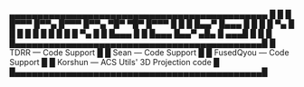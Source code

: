 ▄▄▄▄▄▄▄▄▄▄▄▄▄▄▄▄▄▄▄▄▄▄▄▄▄▄▄▄▄▄▄▄▄▄▄▄▄▄▄▄▄▄▄▄▄▄
█                                            █
█      █▀▀▀ █▀▀▄ █▀▀▀ █▀▀▄ ▀█▀ ▀█▀ █▀▀▀      █
█      █    █▄▄▀ █▄▄▄ █  █  █   █  ▀▄        █
█      █    █  █ █    █  █  █   █    ▀▄      █
█      █▄▄▄ █  █ █▄▄▄ █▄▄▀ ▄█▄  █  ▄▄▄█      █
█                                            █
█▄▄▄▄▄▄▄▄▄▄▄▄▄▄▄▄▄▄▄▄▄▄▄▄▄▄▄▄▄▄▄▄▄▄▄▄▄▄▄▄▄▄▄▄█
█ TDRR      — Code Support                   █
█ Sean      — Code Support                   █
█ FusedQyou — Code Support                   █
█ Korshun   — ACS Utils' 3D Projection code  █
█▄▄▄▄▄▄▄▄▄▄▄▄▄▄▄▄▄▄▄▄▄▄▄▄▄▄▄▄▄▄▄▄▄▄▄▄▄▄▄▄▄▄▄▄█
